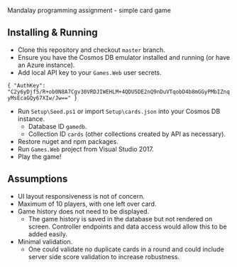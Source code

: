 Mandalay programming assignment - simple card game

## Installing & Running

* Clone this repository and checkout `master` branch.
* Ensure you have the Cosmos DB emulator installed and running (or have an Azure instance).
* Add local API key to your `Games.Web` user secrets.

`{
  "AuthKey": "C2y6yDjf5/R+ob0N8A7Cgv30VRDJIWEHLM+4QDU5DE2nQ9nDuVTqobD4b8mGGyPMbIZnqyMsEcaGQy67XIw/Jw=="
}`
* Run `Setup\Seed.ps1` or import `Setup\cards.json` into your Cosmos DB instance.
  * Database ID `gamedb`.
  * Collection ID `cards` (other collections created by API as necessary).
* Restore nuget and npm packages.
* Run `Games.Web` project from Visual Studio 2017.
* Play the game!

## Assumptions

* UI layout responsiveness is not of concern.
* Maximum of 10 players, with one left over card.
* Game history does not need to be displayed.
  * The game history is saved in the database but not rendered on screen. Controller endpoints and data access would allow this to be added easily.
* Minimal validation.
  * One could validate no duplicate cards in a round and could include server side score validation to increase robustness.
